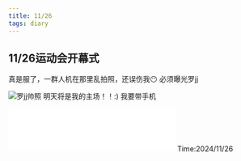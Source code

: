 ```yaml
---
title: 11/26
tags: diary
---
```

## 11/26运动会开幕式
真是服了，一群人机在那里乱拍照，还误伤我😶
必须曝光罗jj
<!--more-->
![罗jj帅照](https://pb.nichi.co/just-joy-asset)
明天将是我的主场！！:)
我要带手机
<iframe frameborder="no" border="0" marginwidth="0" marginheight="0" width=330 height=86 src="//music.163.com/outchain/player?type=2&id=2623691052&auto=1&height=66"></iframe>
Time:2024/11/26